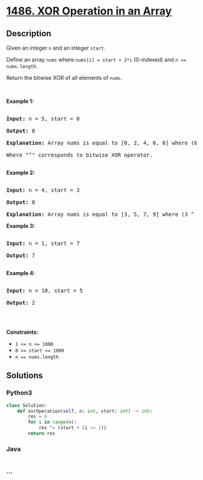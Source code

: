 # [1486. XOR Operation in an Array](https://leetcode.com/problems/xor-operation-in-an-array)



## Description

<p>Given an integer <code>n</code> and an integer <code>start</code>.</p>



<p>Define an array <code>nums</code> where <code>nums[i] = start + 2*i</code> (0-indexed) and <code>n == nums.length</code>.</p>



<p>Return the bitwise&nbsp;XOR&nbsp;of all elements of <code>nums</code>.</p>



<p>&nbsp;</p>

<p><strong>Example 1:</strong></p>



<pre>

<strong>Input:</strong> n = 5, start = 0

<strong>Output:</strong> 8

<strong>Explanation: </strong>Array nums is equal to [0, 2, 4, 6, 8] where (0 ^ 2 ^ 4 ^ 6 ^ 8) = 8.

Where &quot;^&quot; corresponds to bitwise XOR operator.

</pre>



<p><strong>Example 2:</strong></p>



<pre>

<strong>Input:</strong> n = 4, start = 3

<strong>Output:</strong> 8

<strong>Explanation: </strong>Array nums is equal to [3, 5, 7, 9] where (3 ^ 5 ^ 7 ^ 9) = 8.</pre>



<p><strong>Example 3:</strong></p>



<pre>

<strong>Input:</strong> n = 1, start = 7

<strong>Output:</strong> 7

</pre>



<p><strong>Example 4:</strong></p>



<pre>

<strong>Input:</strong> n = 10, start = 5

<strong>Output:</strong> 2

</pre>



<p>&nbsp;</p>

<p><strong>Constraints:</strong></p>



<ul>
	<li><code>1 &lt;= n &lt;= 1000</code></li>
	<li><code>0 &lt;= start &lt;= 1000</code></li>
	<li><code>n == nums.length</code></li>
</ul>

## Solutions

<!-- tabs:start -->

### **Python3**

```python
class Solution:
    def xorOperation(self, n: int, start: int) -> int:
        res = 0
        for i in range(n):
            res ^= (start + (i << 1))
        return res
```

### **Java**

```java

```

### **...**

```

```

<!-- tabs:end -->
